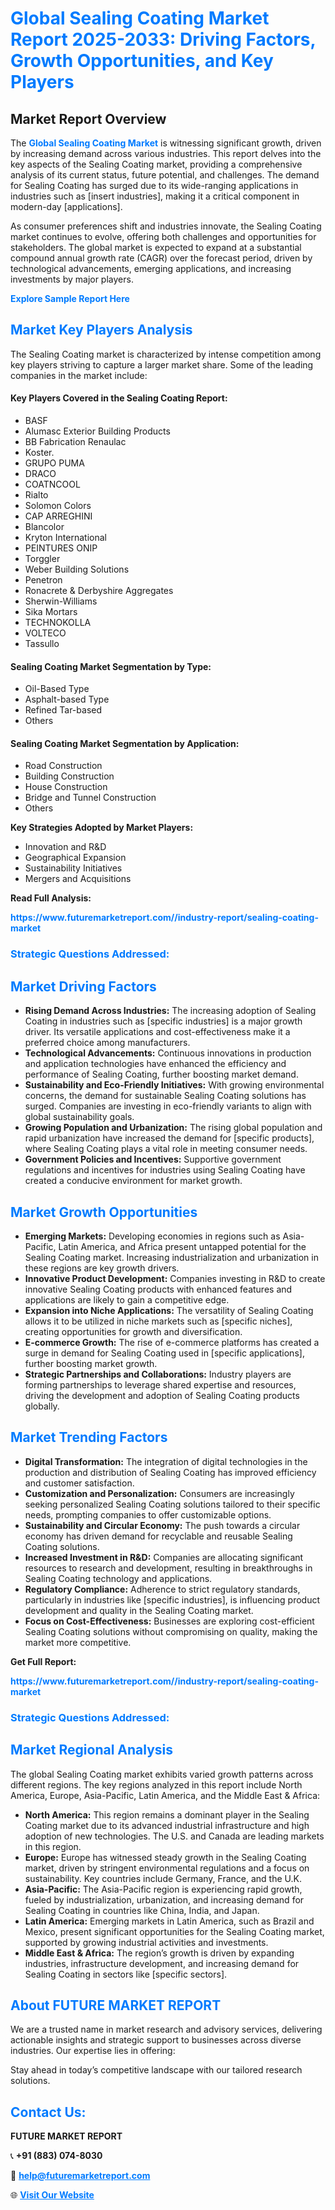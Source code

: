 <h1 style="color: #007BFF;">Global Sealing Coating Market Report 2025-2033: Driving Factors, Growth Opportunities, and Key Players</h1>

<section id="overview">
<h2>Market Report Overview</h2>
<p>The <a href="https://www.futuremarketreport.com//industry-report/sealing-coating-market" style="color: #007BFF; text-decoration: none;"><strong>Global Sealing Coating Market</strong></a> is witnessing significant growth, driven by increasing demand across various industries. This report delves into the key aspects of the Sealing Coating market, providing a comprehensive analysis of its current status, future potential, and challenges. The demand for Sealing Coating has surged due to its wide-ranging applications in industries such as [insert industries], making it a critical component in modern-day [applications].</p>
<p>As consumer preferences shift and industries innovate, the Sealing Coating market continues to evolve, offering both challenges and opportunities for stakeholders. The global market is expected to expand at a substantial compound annual growth rate (CAGR) over the forecast period, driven by technological advancements, emerging applications, and increasing investments by major players.</p>
</section>

<section id="overview">
<p><a href="https://www.futuremarketreport.com//request-sample/reportId=86076" style="color: #007BFF; text-decoration: none;"><strong>Explore Sample Report Here</strong></a></p>
</section>

<section id="key-players">
<h2 style="color: #007BFF;">Market Key Players Analysis</h2>
<p>The Sealing Coating market is characterized by intense competition among key players striving to capture a larger market share. Some of the leading companies in the market include:</p>
<h4>Key Players Covered in the Sealing Coating Report:</h4>
<ul><li>BASF</li><li>Alumasc Exterior Building Products</li><li>BB Fabrication Renaulac</li><li>Koster.</li><li>GRUPO PUMA</li><li>DRACO</li><li>COATNCOOL</li><li>Rialto</li><li>Solomon Colors</li><li>CAP ARREGHINI</li><li>Blancolor</li><li>Kryton International</li><li>PEINTURES ONIP</li><li>Torggler</li><li>Weber Building Solutions</li><li>Penetron</li><li>Ronacrete &amp; Derbyshire Aggregates</li><li>Sherwin-Williams</li><li>Sika Mortars</li><li>TECHNOKOLLA</li><li>VOLTECO</li><li>Tassullo</li></ul>
<h4>Sealing Coating Market Segmentation by Type:</h4>
<ul><li>Oil-Based Type</li><li>Asphalt-based Type</li><li>Refined Tar-based</li><li>Others</li></ul>

<h4>Sealing Coating Market Segmentation by Application:</h4>
<ul><li>Road Construction</li><li>Building Construction</li><li>House Construction</li><li>Bridge and Tunnel Construction</li><li>Others</li></ul>
<p><strong>Key Strategies Adopted by Market Players:</strong></p>
<ul>
<li>Innovation and R&D</li>
<li>Geographical Expansion</li>
<li>Sustainability Initiatives</li>
<li>Mergers and Acquisitions</li>
</ul>
</section>

<section>
<p><strong>Read Full Analysis: </strong></p><a href="https://www.futuremarketreport.com//industry-report/sealing-coating-market" style="color: #007BFF; text-decoration: none;"><strong>https://www.futuremarketreport.com//industry-report/sealing-coating-market</strong></a>
<h3 style="color: #007BFF;">Strategic Questions Addressed:</h3>
</section>

<section id="driving-factors">
<h2 style="color: #007BFF;">Market Driving Factors</h2>
<ul>
<li><strong>Rising Demand Across Industries:</strong> The increasing adoption of Sealing Coating in industries such as [specific industries] is a major growth driver. Its versatile applications and cost-effectiveness make it a preferred choice among manufacturers.</li>
<li><strong>Technological Advancements:</strong> Continuous innovations in production and application technologies have enhanced the efficiency and performance of Sealing Coating, further boosting market demand.</li>
<li><strong>Sustainability and Eco-Friendly Initiatives:</strong> With growing environmental concerns, the demand for sustainable Sealing Coating solutions has surged. Companies are investing in eco-friendly variants to align with global sustainability goals.</li>
<li><strong>Growing Population and Urbanization:</strong> The rising global population and rapid urbanization have increased the demand for [specific products], where Sealing Coating plays a vital role in meeting consumer needs.</li>
<li><strong>Government Policies and Incentives:</strong> Supportive government regulations and incentives for industries using Sealing Coating have created a conducive environment for market growth.</li>
</ul>
</section>

<section id="growth-opportunities">
<h2 style="color: #007BFF;">Market Growth Opportunities</h2>
<ul>
<li><strong>Emerging Markets:</strong> Developing economies in regions such as Asia-Pacific, Latin America, and Africa present untapped potential for the Sealing Coating market. Increasing industrialization and urbanization in these regions are key growth drivers.</li>
<li><strong>Innovative Product Development:</strong> Companies investing in R&D to create innovative Sealing Coating products with enhanced features and applications are likely to gain a competitive edge.</li>
<li><strong>Expansion into Niche Applications:</strong> The versatility of Sealing Coating allows it to be utilized in niche markets such as [specific niches], creating opportunities for growth and diversification.</li>
<li><strong>E-commerce Growth:</strong> The rise of e-commerce platforms has created a surge in demand for Sealing Coating used in [specific applications], further boosting market growth.</li>
<li><strong>Strategic Partnerships and Collaborations:</strong> Industry players are forming partnerships to leverage shared expertise and resources, driving the development and adoption of Sealing Coating products globally.</li>
</ul>
</section>

<section id="trending-factors">
<h2 style="color: #007BFF;">Market Trending Factors</h2>
<ul>
<li><strong>Digital Transformation:</strong> The integration of digital technologies in the production and distribution of Sealing Coating has improved efficiency and customer satisfaction.</li>
<li><strong>Customization and Personalization:</strong> Consumers are increasingly seeking personalized Sealing Coating solutions tailored to their specific needs, prompting companies to offer customizable options.</li>
<li><strong>Sustainability and Circular Economy:</strong> The push towards a circular economy has driven demand for recyclable and reusable Sealing Coating solutions.</li>
<li><strong>Increased Investment in R&D:</strong> Companies are allocating significant resources to research and development, resulting in breakthroughs in Sealing Coating technology and applications.</li>
<li><strong>Regulatory Compliance:</strong> Adherence to strict regulatory standards, particularly in industries like [specific industries], is influencing product development and quality in the Sealing Coating market.</li>
<li><strong>Focus on Cost-Effectiveness:</strong> Businesses are exploring cost-efficient Sealing Coating solutions without compromising on quality, making the market more competitive.</li>
</ul>
</section>

<section>
<p><strong>Get Full Report: </strong></p><a href="https://www.futuremarketreport.com//industry-report/sealing-coating-market" style="color: #007BFF; text-decoration: none;"><strong>https://www.futuremarketreport.com//industry-report/sealing-coating-market</strong></a>
<h3 style="color: #007BFF;">Strategic Questions Addressed:</h3>
</section>


<section id="regional-analysis">
<h2 style="color: #007BFF;">Market Regional Analysis</h2>
<p>The global Sealing Coating market exhibits varied growth patterns across different regions. The key regions analyzed in this report include North America, Europe, Asia-Pacific, Latin America, and the Middle East & Africa:</p>
<ul>
<li><strong>North America:</strong> This region remains a dominant player in the Sealing Coating market due to its advanced industrial infrastructure and high adoption of new technologies. The U.S. and Canada are leading markets in this region.</li>
<li><strong>Europe:</strong> Europe has witnessed steady growth in the Sealing Coating market, driven by stringent environmental regulations and a focus on sustainability. Key countries include Germany, France, and the U.K.</li>
<li><strong>Asia-Pacific:</strong> The Asia-Pacific region is experiencing rapid growth, fueled by industrialization, urbanization, and increasing demand for Sealing Coating in countries like China, India, and Japan.</li>
<li><strong>Latin America:</strong> Emerging markets in Latin America, such as Brazil and Mexico, present significant opportunities for the Sealing Coating market, supported by growing industrial activities and investments.</li>
<li><strong>Middle East & Africa:</strong> The region’s growth is driven by expanding industries, infrastructure development, and increasing demand for Sealing Coating in sectors like [specific sectors].</li>
</ul>
</section>

<footer>
<h2 style="color: #007BFF;">About FUTURE MARKET REPORT</h2>
<p>We are a trusted name in market research and advisory services, delivering actionable insights and strategic support to businesses across diverse industries. Our expertise lies in offering:</p>

<p>Stay ahead in today’s competitive landscape with our tailored research solutions.</p>

<h2 style="color: #007BFF;">Contact Us:</h2>
<p><strong>FUTURE MARKET REPORT</strong></p>
<p>📞 <strong>+91 (883) 074-8030</strong></p>
<p>📧 <strong><a href="mailto:help@futuremarketreport.com" style="color: #007BFF;">help@futuremarketreport.com</a></strong></p>
<p>🌐 <strong><a href="https://www.futuremarketreport.com/" style="color: #007BFF;">Visit Our Website</a></strong></p>
</footer>